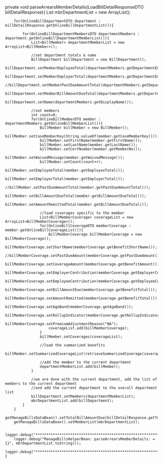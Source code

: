 private void parseArrearsMemberDetails(LoadBillDetailResponseDTO billDetailResponse){
		List<BillDepartment> mbrDepartmentList = new ArrayList<BillDepartment>();

		for(OnlineBillDepartmentDTO department : billDetailResponse.getOnlineBillDepartmentList()){

			for(OnlineBillDepartmentMembersDTO departmentMembers : department.getOnlineBillDepartmentMemberList()){
				List<BillMember> departmentMemberList = new ArrayList<BillMember>();

				//set department totals & name
				BillDepartment billDepartment = new BillDepartment();
				billDepartment.setMemberEmployeeTotal(departmentMembers.getDepartmentEmployeeTotal());
				billDepartment.setMemberEmployerTotal(departmentMembers.getDepartmentEmployerTotal());
				//billDepartment.setMemberPastDueAmountTotal(departmentMembers.getDepartmentPastDueTotal());
				billDepartment.setMemberBillAmountDueTotal(departmentMembers.getDepartmentTotalAmountDueTotal());
				billDepartment.setName(departmentMembers.getDisplayName());

				//set members
				int count=0;
				for(OnlineBillMemberDTO member : departmentMembers.getOnlineBillMemberList()){
					BillMember billMember = new BillMember();
					billMember.setCaseMemberKey(String.valueOf(member.getCaseMemberKey()));
					billMember.setFirstName(member.getFirstName());
					billMember.setLastName(member.getLastName());
					billMember.setCertNumber(member.getMemberNo());
					billMember.setWaivedMessage(member.getWaivedMessage());
					billMember.setCount(count++);
					billMember.setEmployeeTotal(member.getEmployeeTotal());
					billMember.setEmployerTotal(member.getEmployerTotal());
					//billMember.setPastDueAmountTotal(member.getPastDueAmountTotal());
					billMember.setBillAmountDueTotal(member.getBillAmountDueTotal());
					billMember.setAmountRemittedTotal(member.getBillAmountDueTotal());

					//load coverages specific to the member
					List<BillMemberCoverage> coverageList = new ArrayList<BillMemberCoverage>();
					for(OnlineBillCoverageDTO memberCoverage : member.getOnlineBillCoverageList()){
						BillMemberCoverage billMemberCoverage = new BillMemberCoverage();
						billMemberCoverage.setShortName(memberCoverage.getBenefitShortName());
						//billMemberCoverage.setPastDueAmount(memberCoverage.getPastDueAmount());
						billMemberCoverage.setCoverageAmount(memberCoverage.getBenefitAmount());
						billMemberCoverage.setEmployerContribution(memberCoverage.getEmployerContribution());
						billMemberCoverage.setEmployeeContribution(memberCoverage.getEmployeeContribution());
						billMemberCoverage.setBillAmountDue(memberCoverage.getBenefitTotal());
						billMemberCoverage.setAmountRemitted(memberCoverage.getBenefitTotal());
						billMemberCoverage.setAgeBand(memberCoverage.getAgeBand());
						billMemberCoverage.setRollupIndicator(memberCoverage.getRollupIndicator());
						billMemberCoverage.setPremiumAdjustmentReason("NA");
						coverageList.add(billMemberCoverage);
					}
					billMember.setCoverages(coverageList);

					//load the summarized benefits
					billMember.setSummarizedCoverageList(retrieveSummarizedCoverage(coverageList));

					//add the member to the current department
					departmentMemberList.add(billMember);
				}

				//we are done with the current department, add the list of members to the current department
				//and add the current department to the overall department list
				billDepartment.setMembers(departmentMemberList);
				mbrDepartmentList.add(billDepartment);
			}
		}
		getManageBillsDataBean().setTotalBillAmountDue(billDetailResponse.getTotalAmountDue());
		getManageBillsDataBean().setMemberList(mbrDepartmentList);

		logger.debug("**************************************************************************");
		logger.debug("ManageBillsHelperBean: parseArrearsMemberDetails: = {}", mbrDepartmentList.toString());
		logger.debug("**************************************************************************");
	}
